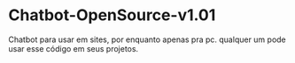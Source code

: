 # Chatbot-OpenSource-v1.01
Chatbot para usar em sites, por enquanto apenas pra pc. qualquer um pode usar esse código em seus projetos.
